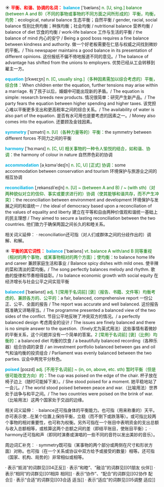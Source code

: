 ☀ <font color="red">**平衡、和谐、协调的名词：**</font>
<font color="sky blue">**balance**</font> ['bæləns] 
<font color="rgb(227, 108, 9)">n. [U, sing.] balance (between A and B)（不同的事物或事物的不同方面之间所形成的）平衡，均衡，均势：</font>ecological, natural balance 生态平衡；自然平衡 / gender, racial, social balance 性别比例均衡；种族均衡；社会均衡 / nutritional balance 营养均衡 / balance of diet 饮食的均衡 / work-life balance 工作与生活的平衡 / the balance of mind 内心的安宁 / Being a good boss requires a fine balance between kindness and authority. 做一个好老板需要在仁慈与权威之间找到微妙的平衡。/ This newspaper maintains a good balance in its presentation of different opinions. 这份报纸不偏不倚地报道不同的意见。/ The balance of advantage has shifted from the unions to employers. 优势已经从工会转移到雇主一方。
                      
<font color="sky blue">**equation**</font> [ɪˈkweɪʒn]
<font color="rgb(227, 108, 9)">n. [C, usually sing.]（多种因素需加以综合考虑的）平衡，综合体：</font>When children enter the equation, further tensions may arise within a marriage. 有了孩子以后，婚姻中可能出现新的矛盾。/ The equation is simple: research breeds new products. 情况很简单：研究产生新产品。/ The party fears the equation between higher spending and higher taxes. 该党担心难以平衡更多支出和更高税率之间的综合关系。/ The availability of water is also part of the equation. 是否有水可用也是要考虑的因素之一。/ Money also comes into the equation. 还要顾及金钱因素。

<font color="sky blue">**symmetry**</font> [ˈsɪmətri]
<font color="rgb(227, 108, 9)">n. [U]（各种力量等的）平衡：</font>the symmetry between different forces 不同力之间的平衡

<font color="sky blue">**harmony**</font> ['hɑːmənɪ] 
<font color="rgb(227, 108, 9)">n. [C, U] 相关事物的一种令人愉悦的结合，如和谐、协调：</font>the harmony of colour in nature 自然界色彩的协调

<font color="sky blue">**accommodation**</font> [ə͵kɒmə'deɪʃn] 
<font color="rgb(227, 108, 9)">n. [C, U] [正式] 协调：</font>some accommodation between conservation and tourism 环境保护与旅游业之间的相互协调
           
<font color="sky blue">**reconciliation**</font> [ˌrekənsɪliˈeɪʃn]
<font color="rgb(227, 108, 9)">n. [U] ~ (between A and B) / ~ (with sth)（对两种貌似对立的信仰、事实或要求进行的）协调（使其能够和谐共存，而不产生冲突）：</font>the reconciliation between environment and development 环境保护与发展之间的和谐统一 / the ideal of democracy based upon a reconciliation of the values of equality and liberty 建立在平等和自由两种价值观和谐统一基础上的民主理想 / They aimed to secure a lasting reconciliation between the two countries. 他们致力于确保两国之间长久的和睦关系。

相关词义延伸：
· reconciliation还可指（对人们或群体之间的分歧作出的）调解、和解。
 
☀ <font color="red">**平衡的其它词性：**</font>
<font color="sky blue">**balance**</font> ['bæləns] 
<font color="rgb(227, 108, 9)">vt. balance A with/and B 同等重视（相对的两个事物，或某事物相对的两个方面）；使均衡：</font>to balance home life and career 兼顾家庭生活和事业 / Balance spicy dishes with mild ones. 使辛辣的菜和清淡的菜均衡。/ The song perfectly balances melody and rhythm. 歌曲的旋律和节奏相得益彰。/ to balance economic growth with social equity 在经济增长与社会公平之间实现平衡
              
<font color="sky blue">**balanced**</font> [ˈbælənst]
<font color="rgb(227, 108, 9)">adj. 1 [常用于名词前] [褒]（报告、书籍、文件等）均衡考虑的、兼顾各方的、公平的：</font>a fair, balanced, comprehensive report 一份公正、公平、全面的报告 / The report was accurate and well balanced. 这份报告既准确又详略得当。/ The programme presented a balanced view of the two sides of the conflict. 节目公平地反映了冲突双方的情况。/ a perfectly balanced design 考虑周全的设计 / The issues are finely balanced and there is no simple answer to the question.（finely尤为英式用法）这些事情有着微妙的平衡关系，这个问题并没有一个简单的答案。<font color="rgb(227, 108, 9)">2 [常用于名词前] [褒]（比例）均衡的：</font>a balanced diet 均衡的饮食 / a beautifully balanced recording（各种乐器）组合协调的录音 / an investment portfolio balanced between gas and oil 气和油均衡的投资组合 / Parliament was evenly balanced between the two parties. 议会中两党平分秋色。

<font color="sky blue">**poised**</font> [pɔɪzd]
<font color="rgb(227, 108, 9)">adj. [不用于名词前] ~ (in, on, above, etc. sth) 暂时平衡（但是很可能改变方向）的：</font>The cup was poised on the edge of the chair. 杯子放在椅子边上（随时可能掉下来）。/ She stood poised for a moment. 她平稳地站了一会儿。/ The world stood poised between peace and war.（比喻用法）世界处于战争与和平之间。/ The two countries were poised on the brink of war.（比喻用法）这两个国家处于交战的边缘。

相关词义延伸：
· balance还可指身体的平衡能力。也可指（用来称重的）天平。亦可表示使…在某个位置上保持平衡，立稳（而不倒下或跌落等）。或可指比较两个事物的相对重要性，也可称为权衡。另外可指在一个账目中表明资金的支出总额与收入总额相等，或核算这两个总额之间的差（即结平账目，使账目平衡）；
· harmony还可指和声（即同时演奏或演唱的一些不同的音符以发出美妙的音乐）。

周边词汇补充：
· symmetry既可指（某事物的两个部分或两侧在尺寸和形状方面）对称。也可指（在一个关系或协议中双方给予或接受的数量）相等。还可指（国家、机构、局势的）非常相似或相等。

· 表示“抵消”的词群见[[04正反]]
· 表示“和睦”、“融洽”的词群见[[01朋友 伙伴]]
· 表示“相同”的词群见[[01相异 相同]]
· 表示“协作”、“配合”的词群见[[02协作 配合]]
· 表示“合适”的词群见[[03合适 适当]]
· 表示“适应”的词群见[[05调整 适应]]
